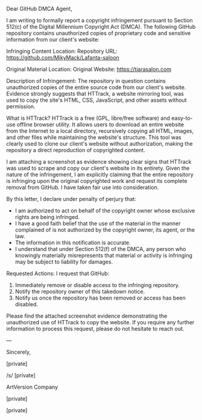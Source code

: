 Dear GitHub DMCA Agent,

I am writing to formally report a copyright infringement pursuant to Section 512(c) of the Digital Millennium Copyright Act (DMCA). The following GitHub repository contains unauthorized copies of proprietary code and sensitive information from our client's website:

Infringing Content Location: Repository URL: https://github.com/MikyMack/Lafanta-saloon

Original Material Location: Original Website: https://tiarasalon.com

Description of Infringement: The repository in question contains unauthorized copies of the entire source code from our client's website. Evidence strongly suggests that HTTrack, a website mirroring tool, was used to copy the site's HTML, CSS, JavaScript, and other assets without permission.

What is HTTrack? HTTrack is a free (GPL, libre/free software) and easy-to-use offline browser utility. It allows users to download an entire website from the Internet to a local directory, recursively copying all HTML, images, and other files while maintaining the website's structure. This tool was clearly used to clone our client's website without authorization, making the repository a direct reproduction of copyrighted content.

I am attaching a screenshot as evidence showing clear signs that HTTrack was used to scrape and copy our client's website in its entirety. Given the nature of the infringement, I am explicitly claiming that the entire repository is infringing upon the original copyrighted work and request its complete removal from GitHub. I have taken fair use into consideration.

By this letter, I declare under penalty of perjury that:

- I am authorized to act on behalf of the copyright owner whose exclusive rights are being infringed.  
- I have a good faith belief that the use of the material in the manner complained of is not authorized by the copyright owner, its agent, or the law.  
- The information in this notification is accurate.  
- I understand that under Section 512(f) of the DMCA, any person who knowingly materially misrepresents that material or activity is infringing may be subject to liability for damages.  

Requested Actions: I request that GitHub:

1. Immediately remove or disable access to the infringing repository.  
2. Notify the repository owner of this takedown notice.  
3. Notify us once the repository has been removed or access has been disabled.  

Please find the attached screenshot evidence demonstrating the unauthorized use of HTTrack to copy the website. If you require any further information to process this request, please do not hesitate to reach out.

—

Sincerely,

[private]

/s/ [private]

ArtVersion Company 

[private]

[private]
